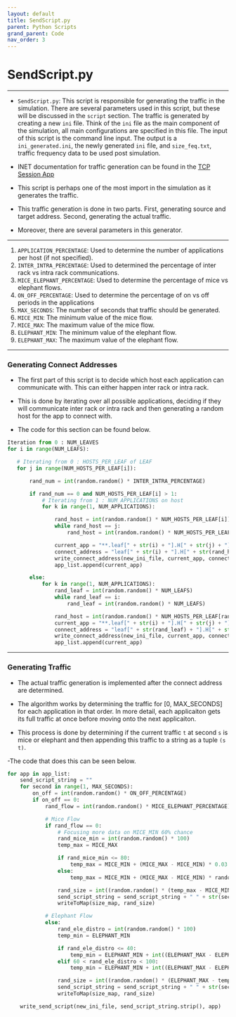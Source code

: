 ```yaml
---
layout: default
title: SendScript.py
parent: Python Scripts
grand_parent: Code
nav_order: 3
---
```


# SendScript.py

***

 - `SendScript.py`: This script is responsible for generating the traffic in the simulation.
There are several parameters used in this script, but these will be discussed in the `script`
section. The traffic is generated by creating a new `ini` file. Think of the `ini` file
as the main component of the simulation, all main configurations are specified in this file.
The input of this script is the command line input. The output is a `ini_generated.ini`, the
newly generated `ini` file, and `size_feq.txt`, traffic frequency data to be used post simulation.

- INET documentation for traffic generation can be found in the [TCP Session App](https://inet.omnetpp.org/docs/users-guide/ch-apps.html#tcpsessionapp)

- This script is perhaps one of the most import in the simulation as it generates the traffic.

- This traffic generation is done in two parts. First, generating source and target address.
Second, generating the actual traffic.

- Moreover, there are several parameters in this generator.

***

1. `APPLICATION_PERCENTAGE`: Used to determine the number of applications per host (if not specified).
2. `INTER_INTRA_PERCENTAGE`: Used to determined the percentage of inter rack vs intra rack communications.
3. `MICE_ELEPHANT_PERCENTAGE`: Used to determine the percentage of mice vs elephant flows.
4. `ON_OFF_PERCENTAGE`: Used to determine the percentage of on vs off periods in the applications
5. `MAX_SECONDS`: The number of seconds that traffic should be generated.
6. `MICE_MIN`: The minimum value of the mice flow.
7. `MICE_MAX`: The maximum value of the mice flow.
8. `ELEPHANT_MIN`: The minimum value of the elephant flow.
9. `ELEPHANT_MAX`: The maximum value of the elephant flow.

***

### Generating Connect Addresses

- The first part of this script is to decide which host each application can communicate with.
This can either happen inter rack or intra rack.

- This is done by iterating over all possible applications, deciding if they will communicate
inter rack or intra rack and then generating a random host for the app to connect with.

- The code for this section can be found below.

```python
Iteration from 0 : NUM_LEAVES
for i in range(NUM_LEAFS):

   # Iterating from 0 : HOSTS_PER_LEAF of LEAF
   for j in range(NUM_HOSTS_PER_LEAF[i]):

       rand_num = int(random.random() * INTER_INTRA_PERCENTAGE)

       if rand_num == 0 and NUM_HOSTS_PER_LEAF[i] > 1:
           # Iterating from 1 : NUM_APPLICATIONS on host
           for k in range(1, NUM_APPLICATIONS):

               rand_host = int(random.random() * NUM_HOSTS_PER_LEAF[i])
               while rand_host == j:
                   rand_host = int(random.random() * NUM_HOSTS_PER_LEAF[i])

               current_app = "**.leaf[" + str(i) + "].H[" + str(j) + "].app[" + str(k) + "]"
               connect_address = "leaf[" + str(i) + "].H[" + str(rand_host) + "]"
               write_connect_address(new_ini_file, current_app, connect_address)
               app_list.append(current_app)

       else:
           for k in range(1, NUM_APPLICATIONS):
               rand_leaf = int(random.random() * NUM_LEAFS)
               while rand_leaf == i:
                   rand_leaf = int(random.random() * NUM_LEAFS)

               rand_host = int(random.random() * NUM_HOSTS_PER_LEAF[rand_leaf])
               current_app = "**.leaf[" + str(i) + "].H[" + str(j) + "].app[" + str(k) + "]"
               connect_address = "leaf[" + str(rand_leaf) + "].H[" + str(rand_host) + "]"
               write_connect_address(new_ini_file, current_app, connect_address)
               app_list.append(current_app)

```

***

### Generating Traffic

 - The actual traffic generation is implemented after the connect address are determined.

 - The algorithm works by determining the traffic for [0, MAX_SECONDS] for each application in that order.
 In more detail, each applicaiton gets its full traffic at once before moving onto the next applicaiton.

 - This process is done by determining if the current traffic `t` at second `s` is mice or elephant and then
 appending this traffic to a string as a tuple `(s t)`.

 -The code that does this can be seen below.

 ```python
 for app in app_list:
     send_script_string = ""
     for second in range(1, MAX_SECONDS):
         on_off = int(random.random() * ON_OFF_PERCENTAGE)
         if on_off == 0:
             rand_flow = int(random.random() * MICE_ELEPHANT_PERCENTAGE)

             # Mice Flow
             if rand_flow == 0:
                 # Focusing more data on MICE_MIN 60% chance
                 rand_mice_min = int(random.random() * 100)
                 temp_max = MICE_MAX

                 if rand_mice_min <= 80:
                     temp_max = MICE_MIN + (MICE_MAX - MICE_MIN) * 0.03
                 else:
                     temp_max = MICE_MIN + (MICE_MAX - MICE_MIN) * random.random()

                 rand_size = int((random.random() * (temp_max - MICE_MIN)) + MICE_MIN)
                 send_script_string = send_script_string + " " + str(second) + " " + str(rand_size) + ";"
                 writeToMap(size_map, rand_size)

             # Elephant Flow
             else:
                 rand_ele_distro = int(random.random() * 100)
                 temp_min = ELEPHANT_MIN

                 if rand_ele_distro <= 40:
                     temp_min = ELEPHANT_MIN + int((ELEPHANT_MAX - ELEPHANT_MIN) * (random.random()))
                 elif 60 < rand_ele_distro < 100:
                     temp_min = ELEPHANT_MIN + int((ELEPHANT_MAX - ELEPHANT_MIN) * 0.96)

                 rand_size = int((random.random() * (ELEPHANT_MAX - temp_min)) + temp_min)
                 send_script_string = send_script_string + " " + str(second) + " " + str(rand_size) + ";"
                 writeToMap(size_map, rand_size)

     write_send_script(new_ini_file, send_script_string.strip(), app)

 ```
